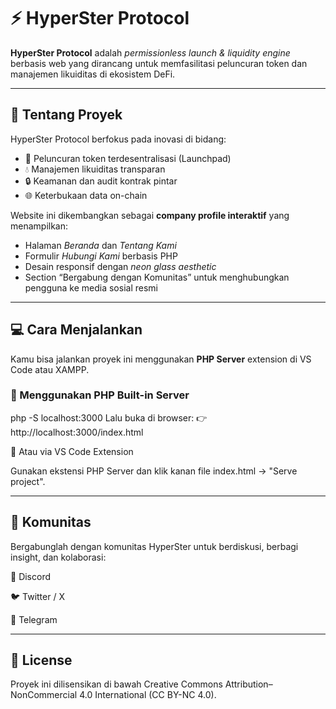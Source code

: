 # ⚡ HyperSter Protocol

**HyperSter Protocol** adalah _permissionless launch & liquidity engine_ berbasis web yang dirancang untuk memfasilitasi peluncuran token dan manajemen likuiditas di ekosistem DeFi.

---

## 🧠 Tentang Proyek

HyperSter Protocol berfokus pada inovasi di bidang:
- 🚀 Peluncuran token terdesentralisasi (Launchpad)
- 💧 Manajemen likuiditas transparan
- 🔒 Keamanan dan audit kontrak pintar
- 🌐 Keterbukaan data on-chain

Website ini dikembangkan sebagai **company profile interaktif** yang menampilkan:
- Halaman _Beranda_ dan _Tentang Kami_
- Formulir _Hubungi Kami_ berbasis PHP
- Desain responsif dengan _neon glass aesthetic_
- Section “Bergabung dengan Komunitas” untuk menghubungkan pengguna ke media sosial resmi

---

## 💻 Cara Menjalankan

Kamu bisa jalankan proyek ini menggunakan **PHP Server** extension di VS Code atau XAMPP.

### 🔸 Menggunakan PHP Built-in Server
php -S localhost:3000
Lalu buka di browser:
👉 http://localhost:3000/index.html

🔸 Atau via VS Code Extension

Gunakan ekstensi PHP Server dan klik kanan file index.html → "Serve project".

---

## 💬 Komunitas

Bergabunglah dengan komunitas HyperSter untuk berdiskusi, berbagi insight, dan kolaborasi:

💠 Discord

🐦 Twitter / X

💬 Telegram

---

## 📜 License

Proyek ini dilisensikan di bawah Creative Commons Attribution–NonCommercial 4.0 International (CC BY-NC 4.0).
